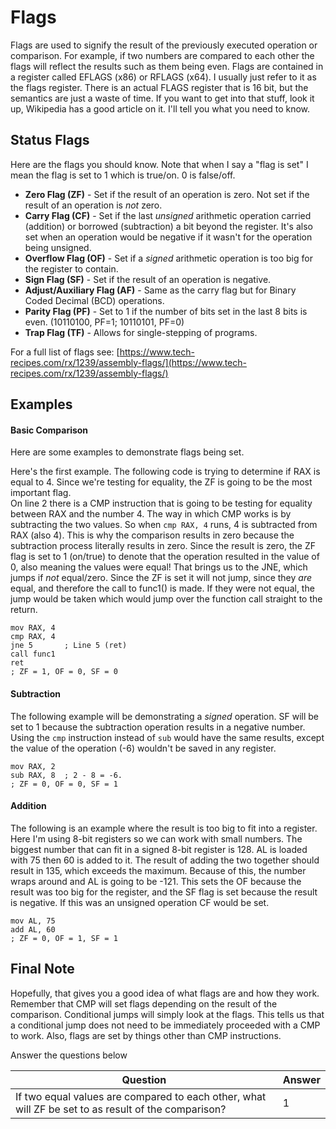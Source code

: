 # Flags

Flags are used to signify the result of the previously executed operation or comparison. For example, if two numbers are compared to each other the flags will reflect the results such as them being even. Flags are contained in a register called EFLAGS (x86) or RFLAGS (x64). I usually just refer to it as the flags register. There is an actual FLAGS register that is 16 bit, but the semantics are just a waste of time. If you want to get into that stuff, look it up, Wikipedia has a good article on it. I'll tell you what you need to know.

## Status Flags

Here are the flags you should know. Note that when I say a "flag is set" I mean the flag is set to 1 which is true/on. 0 is false/off.

- **Zero Flag (ZF)** - Set if the result of an operation is zero. Not set if the result of an operation is _not_ zero.
- **Carry Flag (CF)** - Set if the last _unsigned_ arithmetic operation carried (addition) or borrowed (subtraction) a bit beyond the register. It's also set when an operation would be negative if it wasn't for the operation being unsigned.
- **Overflow Flag (OF)** - Set if a _signed_ arithmetic operation is too big for the register to contain.
- **Sign Flag (SF)** - Set if the result of an operation is negative.
- **Adjust/Auxiliary Flag (AF)** - Same as the carry flag but for Binary Coded Decimal (BCD) operations.
- **Parity Flag (PF)** - Set to 1 if the number of bits set in the last 8 bits is even. (10110100, PF=1; 10110101, PF=0)
- **Trap Flag (TF)** - Allows for single-stepping of programs.

For a full list of flags see: [https://www.tech-recipes.com/rx/1239/assembly-flags/](https://www.tech-recipes.com/rx/1239/assembly-flags/)

## Examples

#### Basic Comparison

Here are some examples to demonstrate flags being set.

Here's the first example. The following code is trying to determine if RAX is equal to 4. Since we're testing for equality, the ZF is going to be the most important flag.  
On line 2 there is a CMP instruction that is going to be testing for equality between RAX and the number 4. The way in which CMP works is by subtracting the two values. So when `cmp RAX, 4` runs, 4 is subtracted from RAX (also 4). This is why the comparison results in zero because the subtraction process literally results in zero. Since the result is zero, the ZF flag is set to 1 (on/true) to denote that the operation resulted in the value of 0, also meaning the values were equal! That brings us to the JNE, which jumps if _not_ equal/zero. Since the ZF is set it will not jump, since they _are_ equal, and therefore the call to func1() is made. If they were not equal, the jump would be taken which would jump over the function call straight to the return.  

```assembly
mov RAX, 4
cmp RAX, 4
jne 5       ; Line 5 (ret)
call func1
ret
; ZF = 1, OF = 0, SF = 0
```

#### Subtraction  

The following example will be demonstrating a _signed_ operation. SF will be set to 1 because the subtraction operation results in a negative number. Using the `cmp` instruction instead of `sub` would have the same results, except the value of the operation (-6) wouldn't be saved in any register.  

```assembly
mov RAX, 2
sub RAX, 8  ; 2 - 8 = -6.
; ZF = 0, OF = 0, SF = 1
```

#### Addition  

The following is an example where the result is too big to fit into a register. Here I'm using 8-bit registers so we can work with small numbers. The biggest number that can fit in a signed 8-bit register is 128. AL is loaded with 75 then 60 is added to it. The result of adding the two together should result in 135, which exceeds the maximum. Because of this, the number wraps around and AL is going to be -121. This sets the OF because the result was too big for the register, and the SF flag is set because the result is negative. If this was an unsigned operation CF would be set.

```assembly
mov AL, 75
add AL, 60
; ZF = 0, OF = 1, SF = 1
```

## Final Note

Hopefully, that gives you a good idea of what flags are and how they work. Remember that CMP will set flags depending on the result of the comparison. Conditional jumps will simply look at the flags. This tells us that a conditional jump does not need to be immediately proceeded with a CMP to work. Also, flags are set by things other than CMP instructions.

Answer the questions below

| Question                                                                                            | Answer |
| --------------------------------------------------------------------------------------------------- | ------ |
| If two equal values are compared to each other, what will ZF be set to as result of the comparison? | 1      |
